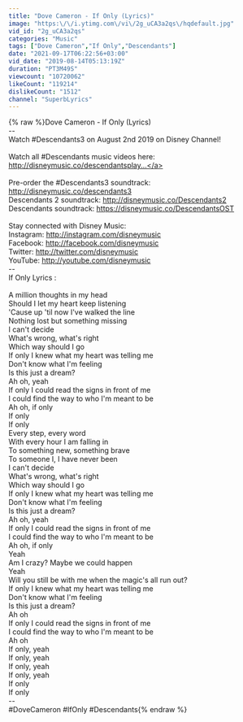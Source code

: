 ```yaml
---
title: "Dove Cameron - If Only (Lyrics)"
image: "https:\/\/i.ytimg.com\/vi\/2g_uCA3a2qs\/hqdefault.jpg"
vid_id: "2g_uCA3a2qs"
categories: "Music"
tags: ["Dove Cameron","If Only","Descendants"]
date: "2021-09-17T06:22:56+03:00"
vid_date: "2019-08-14T05:13:19Z"
duration: "PT3M49S"
viewcount: "10720062"
likeCount: "119214"
dislikeCount: "1512"
channel: "SuperbLyrics"
---
```

{% raw %}Dove Cameron - If Only (Lyrics)<br />--<br />Watch #Descendants3 on August 2nd 2019 on Disney Channel! <br /><br />Watch all #Descendants music videos here: <a rel="nofollow" target="blank" href="http://disneymusic.co/descendantsplay...">http://disneymusic.co/descendantsplay...</a><br /><br />Pre-order the #Descendants3 soundtrack: <a rel="nofollow" target="blank" href="http://disneymusic.co/descendants3">http://disneymusic.co/descendants3</a><br />Descendants 2 soundtrack: <a rel="nofollow" target="blank" href="http://disneymusic.co/Descendants2">http://disneymusic.co/Descendants2</a><br />Descendants soundtrack: <a rel="nofollow" target="blank" href="https://disneymusic.co/DescendantsOST">https://disneymusic.co/DescendantsOST</a><br /><br />Stay connected with Disney Music:<br />Instagram: <a rel="nofollow" target="blank" href="http://instagram.com/disneymusic">http://instagram.com/disneymusic</a><br />Facebook: <a rel="nofollow" target="blank" href="http://facebook.com/disneymusic">http://facebook.com/disneymusic</a><br />Twitter: <a rel="nofollow" target="blank" href="http://twitter.com/disneymusic">http://twitter.com/disneymusic</a><br />YouTube: <a rel="nofollow" target="blank" href="http://youtube.com/disneymusic">http://youtube.com/disneymusic</a><br />--<br />If Only Lyrics :<br /><br />A million thoughts in my head<br />Should I let my heart keep listening<br />'Cause up 'til now I've walked the line<br />Nothing lost but something missing<br />I can't decide<br />What's wrong, what's right<br />Which way should I go<br />If only I knew what my heart was telling me<br />Don't know what I'm feeling<br />Is this just a dream?<br />Ah oh, yeah<br />If only I could read the signs in front of me<br />I could find the way to who I'm meant to be<br />Ah oh, if only<br />If only<br />If only<br />Every step, every word<br />With every hour I am falling in<br />To something new, something brave<br />To someone I, I have never been<br />I can't decide<br />What's wrong, what's right<br />Which way should I go<br />If only I knew what my heart was telling me<br />Don't know what I'm feeling<br />Is this just a dream?<br />Ah oh, yeah<br />If only I could read the signs in front of me<br />I could find the way to who I'm meant to be<br />Ah oh, if only<br />Yeah<br />Am I crazy? Maybe we could happen<br />Yeah<br />Will you still be with me when the magic's all run out?<br />If only I knew what my heart was telling me<br />Don't know what I'm feeling<br />Is this just a dream?<br />Ah oh<br />If only I could read the signs in front of me<br />I could find the way to who I'm meant to be<br />Ah oh<br />If only, yeah<br />If only, yeah<br />If only, yeah<br />If only, yeah<br />If only<br />If only<br />--<br />#DoveCameron #IfOnly #Descendants{% endraw %}
